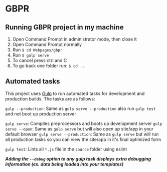 # GBPR

## Running GBPR project in my machine

1. Open Command Prompt in administrator mode, then close it
2. Open Command Prompt normally
3. Run `$ cd Webpages/gbpr`
4. Run `$ gulp serve`
5. To cancel press ctrl and C
6. To go back one folder run: `$ cd ..`

## Automated tasks

This project uses [Gulp](http://gulpjs.com) to run automated tasks for development and production builds.
The tasks are as follows:

`gulp --production`: Same as `gulp serve --production` also run `gulp test` and  not boot up production server

`gulp serve`: Compiles preprocessors and boots up development server
`gulp serve --open`: Same as `gulp serve` but will also open up site/app in your default browser
`gulp serve --production`: Same as `gulp serve` but will run all production tasks so you can view the site/app in it's final optimized form

`gulp test`: Lints all `*.js` file in the `source` folder using eslint

***Adding the `--debug` option to any gulp task displays extra debugging information (ex. data being loaded into your templates)***
